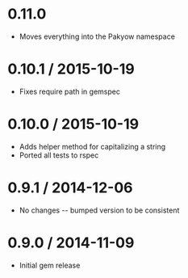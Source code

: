 # 0.11.0

  * Moves everything into the Pakyow namespace

# 0.10.1  / 2015-10-19

  * Fixes require path in gemspec

# 0.10.0 / 2015-10-19

  * Adds helper method for capitalizing a string
  * Ported all tests to rspec

# 0.9.1 / 2014-12-06

  * No changes -- bumped version to be consistent

# 0.9.0 / 2014-11-09

 * Initial gem release
